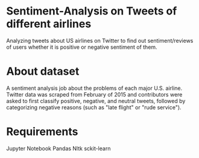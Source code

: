 # Sentiment-Analysis on Tweets of different airlines
  Analyzing tweets about US airlines on Twitter to find out sentiment/reviews of users whether it is positive or negative sentiment of them.
# About dataset
  A sentiment analysis job about the problems of each major U.S. airline. Twitter data was scraped from February of 2015 and contributors were asked to first classify positive, negative, and neutral tweets, followed by categorizing negative reasons (such as "late flight" or "rude service").
  
# Requirements
Jupyter Notebook
Pandas
Nltk
sckit-learn

